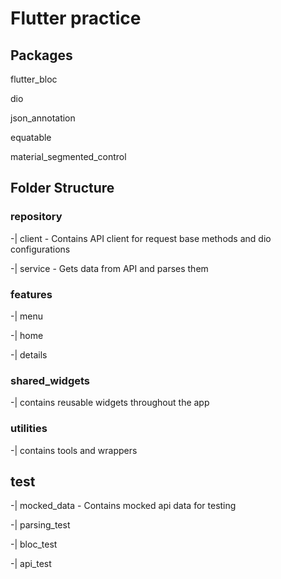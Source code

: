 # Flutter practice

## Packages

flutter_bloc

dio

json_annotation

equatable

material_segmented_control



## Folder Structure

### repository 

-| client  - Contains API client for request base methods and dio configurations

-| service  - Gets data from API and parses them



### features

-| menu 

-| home  

-| details  


### shared_widgets

-| contains reusable widgets throughout the app


### utilities

-| contains tools and wrappers



## test

-| mocked_data  - Contains mocked api data for testing

-| parsing_test

-| bloc_test

-| api_test
